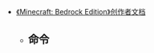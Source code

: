 - [《Minecraft: Bedrock Edition》创作者文档](https://learn.microsoft.com/zh-cn/minecraft/creator/documents/introductiontoaddentity)
	- 命令
		-